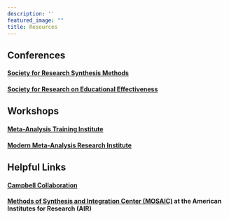 ```yaml
---
description: ''
featured_image: ""
title: Resources
---
```


## Conferences

#### [Society for Research Synthesis Methods](http://www.srsm.org/)

#### [Society for Research on Educational Effectiveness](https://www.sree.org/)

## Workshops

#### [Meta-Analysis Training Institute](https://www.meta-analysis-training-institute.com/)

#### [Modern Meta-Analysis Research Institute](https://www.meta-analysis-research-institute.com/)

## Helpful Links

#### [Campbell Collaboration](https://www.campbellcollaboration.org/)

#### [Methods of Synthesis and Integration Center (MOSAIC)](https://www.air.org/centers/mosaic) at the American Institutes for Research (AIR)
